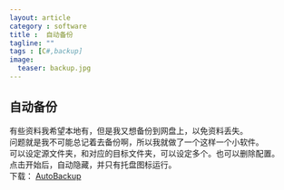 ```yaml
---
layout: article
category : software
title :  自动备份
tagline: ""
tags : [C#,backup]
image:
  teaser: backup.jpg
---
```





## 自动备份
有些资料我希望本地有，但是我又想备份到网盘上，以免资料丢失。 <br/>
问题就是我不可能总记着去备份啊，所以我就做了一个这样一个小软件。 <br/>
可以设定源文件夹，和对应的目标文件夹，可以设定多个。也可以删除配置。<br/>
点击开始后，自动隐藏，并只有托盘图标运行。<br/>
下载： <a href = "{{ site.url }}/AutoBackup.7z">AutoBackup</a>



 


